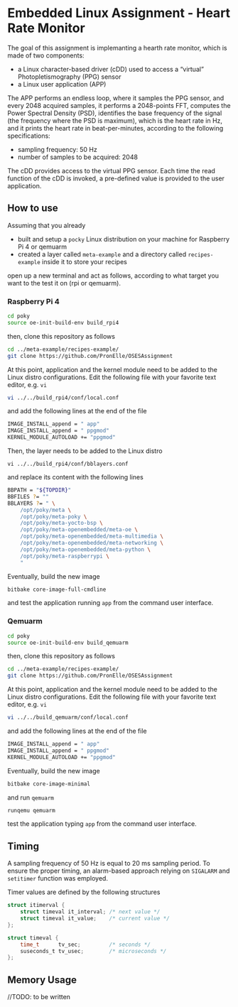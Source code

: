 # Embedded Linux Assignment - Heart Rate Monitor

The goal of this assignment is implemanting a hearth rate monitor, which is made of two components:

- a Linux character-based driver (cDD) used to access a “virtual” Photopletismography (PPG) sensor
- a Linux user application (APP)

The APP performs an endless loop, where it samples the PPG sensor, and every 2048 acquired samples, it performs a 2048-points FFT,  computes the Power Spectral Density (PSD), identifies the base frequency of the signal (the frequency where the PSD is maximum), which is the heart rate in Hz, and it prints the heart rate in beat-per-minutes, according to the following specifications: 

- sampling frequency: 50 Hz
- number of samples to be acquired: 2048

The cDD provides access to the virtual PPG sensor. Each time the read function of the cDD is invoked, a pre-defined value is provided to the user application.

## How to use

Assuming that you already 

-  built and setup a ```pocky``` Linux distribution on your machine for Raspberry Pi 4 or qemuarm
-  created a layer called ```meta-example``` and  a directory called ```recipes-example``` inside it to store your recipes

open up a new terminal and act as follows, according to what target you want to the test it on (rpi or qemuarm).

### Raspberry Pi 4

```bash
cd poky
source oe-init-build-env build_rpi4
```

then, clone this repository as follows

```bash
cd ../meta-example/recipes-example/
git clone https://github.com/PronElle/OSESAssignment
```

At this point, application and the kernel module need to be added to the Linux distro configurations. Edit the following file with your favorite text editor, e.g. ```vi``` 

```bash
vi ../../build_rpi4/conf/local.conf
```

and add the following lines at the end of the file

```bash
IMAGE_INSTALL_append = " app"
IMAGE_INSTALL_append = " ppgmod"
KERNEL_MODULE_AUTOLOAD += "ppgmod"
```

Then, the layer needs to be added to the Linux distro

```
vi ../../build_rpi4/conf/bblayers.conf
```

and replace its content with the following lines

```bash
BBPATH = "${TOPDIR}"
BBFILES ?= ""
BBLAYERS ?= " \
    /opt/poky/meta \
    /opt/poky/meta-poky \
    /opt/poky/meta-yocto-bsp \
    /opt/poky/meta-openembedded/meta-oe \
    /opt/poky/meta-openembedded/meta-multimedia \
    /opt/poky/meta-openembedded/meta-networking \
    /opt/poky/meta-openembedded/meta-python \
    /opt/poky/meta-raspberrypi \
    "
```

Eventually, build the new image

```bash
bitbake core-image-full-cmdline
```

and test the application running ```app``` from the command user interface.

### Qemuarm 

```bash
cd poky
source oe-init-build-env build_qemuarm
```

then, clone this repository as follows

```bash
cd ../meta-example/recipes-example/
git clone https://github.com/PronElle/OSESAssignment
```

At this point, application and the kernel module need to be added to the Linux distro configurations. Edit the following file with your favorite text editor, e.g. ```vi``` 

```bash
vi ../../build_qemuarm/conf/local.conf
```

and add the following lines at the end of the file

```bash
IMAGE_INSTALL_append = " app"
IMAGE_INSTALL_append = " ppgmod"
KERNEL_MODULE_AUTOLOAD += "ppgmod"
```

Eventually, build the new image

```bash
bitbake core-image-minimal
```

and run ```qemuarm```

```bash
runqemu qemuarm
```

test the application typing ```app``` from the command user interface.

## Timing

A sampling frequency of 50 Hz is equal to 20 ms sampling period. To ensure the proper timing, an alarm-based approach relying on ```SIGALARM``` and ```setitimer``` function was employed.

Timer values are defined by the following structures

```C
struct itimerval {
    struct timeval it_interval; /* next value */
    struct timeval it_value;    /* current value */
};

struct timeval {
    time_t      tv_sec;         /* seconds */
    suseconds_t tv_usec;        /* microseconds */
};
```

## Memory Usage

//TODO: to be written